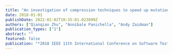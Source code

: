 ```yaml
---
title: "An investigation of compression techniques to speed up mutation testing"
date: 2018-01-01
publishDate: 2022-02-02T10:35:01.023099Z
authors: ["Qianqian Zhu", "Annibale Panichella", "Andy Zaidman"]
publication_types: ["1"]
abstract: ""
featured: false
publication: "*2018 IEEE 11th International Conference on Software Testing, Verification and Validation (ICST)*"
---
```



